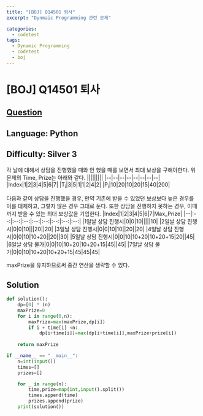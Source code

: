 ```yaml
---
title: "[BOJ] Q14501 퇴사"
excerpt: "Dynmaic Programming 관련 문제"

categories:
  - codetest
tags:
  - Dynamic Programming
  - codetest
  - boj
---
```

# [BOJ] Q14501 퇴사
## [Question](https://www.acmicpc.net/problem/14501)
## Language: Python
## Difficulty: Silver 3

각 날에 대해서 상담을 진행했을 때와 안 했을 때를 보면서 최대 보상을 구해야한다.
위 문제의 Time, Prize는 아래와 같다.
|||||||||
|--|--|--|--|--|--|--|--|
|Index|1|2|3|4|5|6|7|
|T<sub>i</sub>|3|5|1|1|2|4|2|
|P<sub>i</sub>|10|20|10|20|15|40|200|

다음과 같이 상담을 진행했을 경우, 만약 기존에 받을 수 있었던 보상보다 높은 경우를 이를 대체하고, 그렇지 않은 경우 그대로 둔다. 또한 상담을 진행하지 못하는 경우, 이때 까지 받을 수 있는 최대 보상값을 기입한다.
|Index|1|2|3|4|5|6|7|Max_Prize|
|--|:--:|:--:|:--:|:--:|:--:|:--:|:--:|:--:|
|1일날 상담 진행시|0|0|10|||||10|
|2일날 상담 진행시|0|0|10|||20||20|
|3일날 상담 진행시|0|0|10|10||20||20|
|4일날 상담 진행시|0|0|10|10+20||20||30|
|5일날 상담 진행시|0|0|10|10+20|10+20+15|20||45|
|6일날 상담 불가|0|0|10|10+20|10+20+15|45||45|
|7일날 상담 불가|0|0|10|10+20|10+20+15|45|45|45|

maxPrize을 유지하므로써 중간 연산을 생략할 수 있다.

## Solution

```python
def solution():
    dp=[0] * (n)
    maxPrize=0
    for i in range(0,n):
        maxPrize=max(maxPrize,dp[i])
        if i + time[i] <n:
            dp[i+time[i]]=max(dp[i+time[i]],maxPrize+prize[i])
    
    return maxPrize

if __name__ == "__main__":
    n=int(input())
    times=[]
    prizes=[]

    for _ in range(n):
        time,prize=map(int,input().split())
        times.append(time)
        prizes.append(prize)
    print(solution())
```
